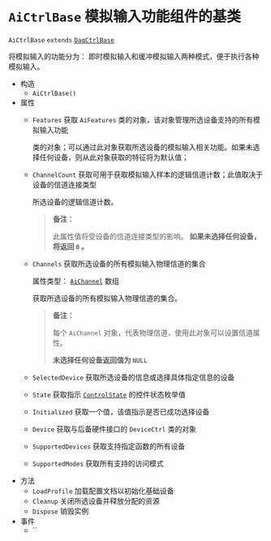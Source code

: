 # `AiCtrlBase` 模拟输入功能组件的基类

`AiCtrlBase` `extends` [`DaqCtrlBase`](./../common/DeviceCtrl.md)

将模拟输入的功能分为： 即时模拟输入和缓冲模拟输入两种模式，便于执行各种模拟输入。

* 构造
  * `AiCtrlBase()`
* 属性
  * `Features` 获取 `AiFeatures` 类的对象，该对象管理所选设备支持的所有模拟输入功能
    
    类的对象；可以通过此对象获取所选设备的模拟输入相关功能。如果未选择任何设备，则从此对象获取的特征将为默认值；
    
  * `ChannelCount` 获取可用于获取模拟输入样本的逻辑信道计数；此值取决于设备的信道连接类型
    
    所选设备的逻辑信道计数。
    
    > **备注：**
    > 
    > 此属性值将受设备的信道连接类型的影响。
    > **如果未选择任何设备，将返回 `0` 。**
    
  * `Channels` 获取所选设备的所有模拟输入物理信道的集合
    
    属性类型： [`AiChannel`]() 数组
    
    获取所选设备的所有模拟输入物理信道的集合。
    
    > **备注：**
    > 
    > 每个 `AiChannel` 对象，代表物理信道，使用此对象可以设置信道属性。
    > 
    > **未选择任何设备返回值为 `NULL`**
    
  * `SelectedDevice` 获取所选设备的信息或选择具体指定信息的设备
  * `State` 获取指示 [`ControlState`]() 的控件状态枚举值
  * `Initialized` 获取一个值，该值指示是否已成功选择设备
  * `Device` 获取与后备硬件接口的 `DeviceCtrl` 类的对象
  * `SupportedDevices` 获取支持指定函数的所有设备
  * `SupportedModes` 获取所有支持的访问模式
* 方法
  * `LoadProfile` 加载配置文档以初始化基础设备
  * `Cleanup` 关闭所选设备并释放分配的资源
  * `Dispose` 销毁实例
* 事件
  * ``
